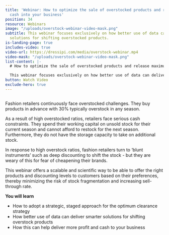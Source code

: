 ```yaml
---
title: 'Webinar: How to optimize the sale of overstocked products and release maximum
  cash into your business'
position: 34
resource: Webinars
image: "/uploads/overstock-webinar-video-mask.png"
subtitle: This webinar focuses exclusively on how better use of data can deliver smarter
  solutions for shifting overstocked products.
is-landing-page: true
includes-video: true
video-url: https://dressipi.com/media/overstock-webinar.mp4
video-mask: "/uploads/overstock-webinar-video-mask.png"
list-content: |-
  # How to optimize the sale of overstocked products and release maximum cash into your business

  This webinar focuses exclusively on how better use of data can deliver smarter solutions for shifting overstocked products.
button: Watch Video
exclude-hero: true
---
```


<h1 style="font-size:0px;font-color:white;padding:0;margin:0;line-height:0">Webinar: How to optimize the sale of overstocked products and release maximum cash into your business</h1>

Fashion retailers continuously face overstocked challenges. They buy products in advance with 30% typically overstock in any season. 

As a result of high overstocked ratios, retailers face serious cash constraints. They spend their working capital on unsold stock for their current season and cannot afford to restock for the next season. Furthermore, they do not have the storage capacity to take on additional stock. 

In response to high overstock ratios, fashion retailers turn to ‘blunt instruments’ such as deep discounting to shift the stock - but they are weary of this for fear of cheapening their brands. 

This webinar offers a scalable and scientific way to be able to offer the right products and discounting levels to customers based on their preferences, thereby minimizing the risk of stock fragmentation and increasing sell-through rate. 

<p style="font-weight: bold; width: 100%">You will learn</p>

- How to adopt a strategic, staged approach for the optimum clearance strategy
- How better use of data can deliver smarter solutions for shifting overstock products
- How this can help deliver more profit and cash to your business